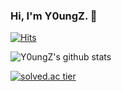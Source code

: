 ### Hi, I'm Y0ungZ. 👻

<!--
**Y0ungZ/Y0ungZ** is a ✨ _special_ ✨ repository because its `README.md` (this file) appears on your GitHub profile.

Here are some ideas to get you started:

- 🔭 I’m currently working on ...
- 🌱 I’m currently learning ...
- 👯 I’m looking to collaborate on ...
- 🤔 I’m looking for help with ...
- 💬 Ask me about ...
- 📫 How to reach me: ...
- 😄 Pronouns: ...
- ⚡ Fun fact: ...
-->

[![Hits](https://hits.seeyoufarm.com/api/count/incr/badge.svg?url=https%3A%2F%2Fgithub.com%2FY0ungZ&count_bg=%233178C6&title_bg=%23F4F6FF&icon=&icon_color=%23E7E7E7&title=%F0%9F%91%80&edge_flat=false)](https://hits.seeyoufarm.com)

![Y0ungZ's github stats](https://github-readme-stats.vercel.app/api?username=Y0ungZ&theme=flag-india&show_icons=true)



[![solved.ac tier](http://mazassumnida.wtf/api/generate_badge?boj=at8in)](https://solved.ac/at8in)
